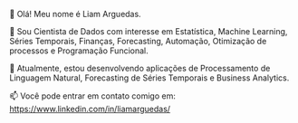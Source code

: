 👋 Olá! Meu nome é Liam Arguedas.

👀 Sou Cientista de Dados com interesse em Estatística, Machine Learning, Séries Temporais, Finanças, Forecasting, Automação, Otimização de processos e Programação Funcional.

🌱 Atualmente, estou desenvolvendo aplicações de Processamento de Linguagem Natural, Forecasting de Séries Temporais e Business Analytics. 

📫 Você pode entrar em contato comigo em: https://www.linkedin.com/in/liamarguedas/
